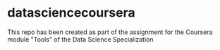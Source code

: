 # datasciencecoursera
This repo has been created as part of the assignment for the Coursera module "Tools" of the Data Science Specialization
